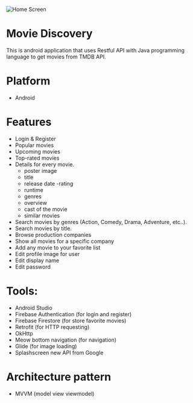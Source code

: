 ![Home Screen](https://user-images.githubusercontent.com/71029821/209985310-dc3da4a8-f0a0-44c9-ba31-5e7fad9cd015.jpg)

# Movie Discovery
This is android application that uses Restful API with Java programming language to get movies from TMDB API.
# Platform
* Android
# Features
* Login & Register
* Popular movies
* Upcoming movies
* Top-rated movies
* Details for every movie.
  - poster image
  - title
  - release date
  -rating
  - runtime
  - genres
  - overview
  - cast of the movie
  - similar movies
* Search movies by genres (Action, Comedy, Drama, Adventure, etc..).
* Search movies by title.
* Browse production companies
* Show all movies for a specific company
* Add any movie to your favorite list
* Edit profile image for user
* Edit display name
* Edit password
# Tools:
* Android Studio
* Firebase Authentication (for login and register)
* Firebase Firestore (for store favorite movies)
* Retrofit (for HTTP requesting)
* OkHttp
* Meow bottom navigation (for navigation)
* Glide (for image loading)
* Splashscreen new API from Google
# Architecture pattern
* MVVM (model view viewmodel)


